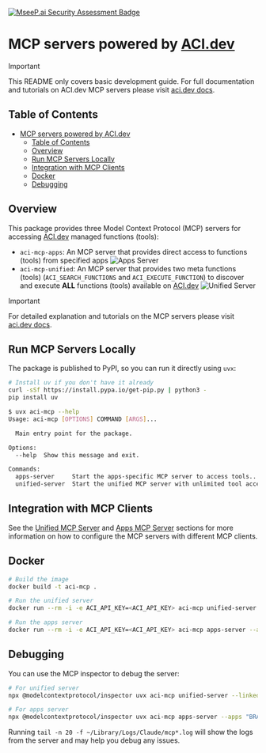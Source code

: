 [![MseeP.ai Security Assessment Badge](https://mseep.net/pr/aipotheosis-labs-aci-mcp-badge.png)](https://mseep.ai/app/aipotheosis-labs-aci-mcp)

# MCP servers powered by [ACI.dev](https://aci.dev)

> [!IMPORTANT]
> This README only covers basic development guide. For full documentation and tutorials on ACI.dev MCP servers please visit [aci.dev docs](https://aci.dev/docs/mcp-servers/introduction).

## Table of Contents

- [MCP servers powered by ACI.dev](#mcp-servers-powered-by-acidev)
  - [Table of Contents](#table-of-contents)
  - [Overview](#overview)
  - [Run MCP Servers Locally](#run-mcp-servers-locally)
  - [Integration with MCP Clients](#integration-with-mcp-clients)
  - [Docker](#docker)
  - [Debugging](#debugging)

## Overview

This package provides three Model Context Protocol (MCP) servers for accessing [ACI.dev](https://aci.dev) managed functions (tools):

- `aci-mcp-apps`: An MCP server that provides direct access to functions (tools) from specified apps
   <img src="./assets/apps-mcp-server-diagram.svg" alt="Apps Server"/>
- `aci-mcp-unified`: An MCP server that provides two meta functions (tools) (`ACI_SEARCH_FUNCTIONS` and `ACI_EXECUTE_FUNCTION`) to discover and execute **ALL** functions (tools) available on [ACI.dev](https://platform.aci.dev)
   <img src="./assets/unified-mcp-server-diagram.svg" alt="Unified Server">

> [!IMPORTANT]
> For detailed explanation and tutorials on the MCP servers please visit [aci.dev docs](https://aci.dev/docs/mcp-servers/introduction).

## Run MCP Servers Locally

The package is published to PyPI, so you can run it directly using `uvx`:

```bash
# Install uv if you don't have it already
curl -sSf https://install.pypa.io/get-pip.py | python3 -
pip install uv
```

```bash
$ uvx aci-mcp --help
Usage: aci-mcp [OPTIONS] COMMAND [ARGS]...

  Main entry point for the package.

Options:
  --help  Show this message and exit.

Commands:
  apps-server     Start the apps-specific MCP server to access tools...
  unified-server  Start the unified MCP server with unlimited tool access.
```

## Integration with MCP Clients

See the [Unified MCP Server](https://www.aci.dev/docs/mcp-servers/unified-server#integration-with-mcp-clients) and [Apps MCP Server](https://www.aci.dev/docs/mcp-servers/apps-server#integration-with-mcp-clients) sections for more information on how to configure the MCP servers with different MCP clients.

## Docker

```bash
# Build the image
docker build -t aci-mcp .

# Run the unified server
docker run --rm -i -e ACI_API_KEY=<ACI_API_KEY> aci-mcp unified-server --linked-account-owner-id <LINKED_ACCOUNT_OWNER_ID>

# Run the apps server
docker run --rm -i -e ACI_API_KEY=<ACI_API_KEY> aci-mcp apps-server --apps <APP1,APP2,...> --linked-account-owner-id <LINKED_ACCOUNT_OWNER_ID>
```

## Debugging

You can use the MCP inspector to debug the server:

```bash
# For unified server
npx @modelcontextprotocol/inspector uvx aci-mcp unified-server --linked-account-owner-id <LINKED_ACCOUNT_OWNER_ID>

# For apps server
npx @modelcontextprotocol/inspector uvx aci-mcp apps-server --apps "BRAVE_SEARCH,GMAIL" --linked-account-owner-id <LINKED_ACCOUNT_OWNER_ID>
```

Running `tail -n 20 -f ~/Library/Logs/Claude/mcp*.log` will show the logs from the server and may help you debug any issues.
